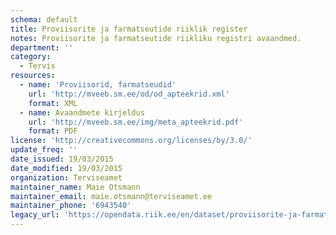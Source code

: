 ```yaml
---
schema: default
title: Proviisorite ja farmatseutide riiklik register
notes: Proviisorite ja farmatseutide riikliku registri avaandmed.
department: ''
category:
  - Tervis
resources:
  - name: 'Proviisorid, farmatseudid'
    url: 'http://mveeb.sm.ee/od/od_apteekrid.xml'
    format: XML
  - name: Avaandmete kirjeldus
    url: 'http://mveeb.sm.ee/img/meta_apteekrid.pdf'
    format: PDF
license: 'http://creativecommons.org/licenses/by/3.0/'
update_freq: ''
date_issued: 19/03/2015
date_modified: 19/03/2015
organization: Terviseamet
maintainer_name: Maie Otsmann
maintainer_email: maie.otsmann@terviseamet.ee
maintainer_phone: '6943540'
legacy_url: 'https://opendata.riik.ee/en/dataset/proviisorite-ja-farmatseutide-riiklik-register'
---
```

